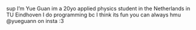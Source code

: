 sup I’m Yue Guan
im a 20yo applied physics student in the Netherlands in TU Eindhoven
I do programming bc I think its fun
you can always hmu @yueguann on insta :3
